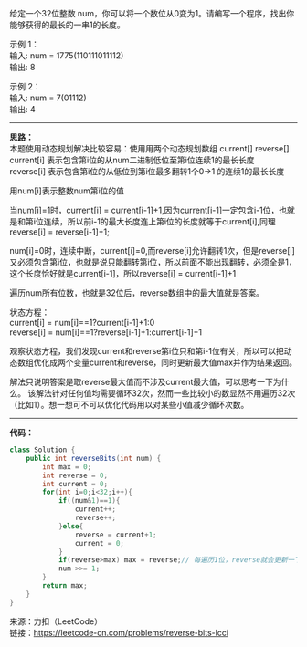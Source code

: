 给定一个32位整数 num，你可以将一个数位从0变为1。请编写一个程序，找出你能够获得的最长的一串1的长度。                           

示例 1：                          
输入: num = 1775(110111011112)                                
输出: 8                      

示例 2：                         
输入: num = 7(01112)                   
输出: 4


***   
**思路：**         
本题使用动态规划解决比较容易：使用用两个动态规划数组 current[] reverse[]                  
current[i] 表示包含第i位的从num二进制低位至第i位连续1的最长长度                  
reverse[i] 表示包含第i位的从低位到第i位最多翻转1个0->1 的连续1的最长长度                    

用num[i]表示整数num第i位的值                          

当num[i]=1时，current[i] = current[i-1]+1,因为current[i-1]一定包含i-1位，也就是和第i位连续，所以前i-1的最大长度连上第i位的长度就等于current[i],同理reverse[i] = reverse[i-1]+1;  

num[i]=0时，连续中断，current[i]=0,而reverse[i]允许翻转1次，但是reverse[i]又必须包含第i位，也就是说只能翻转第i位，所以前面不能出现翻转，必须全是1，这个长度恰好就是current[i-1]，所以reverse[i] = current[i-1]+1                  

遍历num所有位数，也就是32位后，reverse数组中的最大值就是答案。                                         

状态方程：                                 
current[i] = num[i]==1?current[i-1]+1:0                              
reverse[i] = num[i]==1?reverse[i-1]+1:current[i-1]+1                           

观察状态方程，我们发现current和reverse第i位只和第i-1位有关，所以可以把动态数组优化成两个变量current和reverse，同时更新最大值max并作为结果返回。

解法只说明答案是取reverse最大值而不涉及current最大值，可以思考一下为什么。
该解法针对任何值均需要循环32次，然而一些比较小的数显然不用遍历32次（比如1）。想一想可不可以优化代码用以对某些小值减少循环次数。

***

**代码：**
```java
class Solution {
    public int reverseBits(int num) {
        int max = 0;
        int reverse = 0;
        int current = 0;
        for(int i=0;i<32;i++){
            if((num&1)==1){
                current++;
                reverse++;
            }else{
                reverse = current+1;
                current = 0;
            }
            if(reverse>max) max = reverse;// 每遍历1位，reverse就会更新一下
            num >>= 1;
        }
        return max;
    }
}

```




来源：力扣（LeetCode）                   
链接：https://leetcode-cn.com/problems/reverse-bits-lcci





